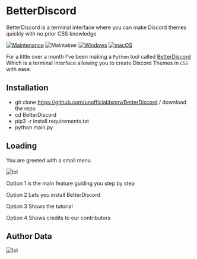 # BetterDiscord
BetterDiscord is a terminal interface where you can make Discord themes quickly with no prior CSS knowledge

[![Maintenance](https://img.shields.io/badge/Maintained%3F-yes-green.svg)](https://GitHub.com/Naereen/StrapDown.js/graphs/commit-activity) ![Maintainer](https://img.shields.io/badge/maintainer-unofficialdxnny-blue) [![Windows](https://svgshare.com/i/ZhY.svg)](https://svgshare.com/i/ZhY.svg) [![macOS](https://svgshare.com/i/ZjP.svg)](https://svgshare.com/i/ZjP.svg) 



For a little over a month I've been making a `Python` tool called <a href="https://github.com/unofficialdxnny/BetterDiscord" target="blank">BetterDiscord</a> Which is a terminal interface allowing you to create Discord Themes in `CSS` with ease.


## Installation
- git clone https://github.com/unofficialdxnny/BetterDiscord / download the repo
- cd BetterDiscord
- pip3 -r install requirements.txt
- python main.py


## Loading

You are greeted with a small menu

![lol](https://dev-to-uploads.s3.amazonaws.com/uploads/articles/ef86sz2rs7klyn01n1wl.png)


 Option 1 is the main feature guiding you step by step 

 Option 2 Lets you install BetterDiscord

 Option 3 Shows the tutorial

 Option 4 Shows credits to our contributors

 
## Author Data

![lol](https://user-images.githubusercontent.com/82535503/159143809-be889d13-34ef-4a75-a683-bf448e4b9d8f.png)

